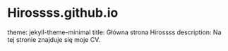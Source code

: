 # Hirossss.github.io
theme: jekyll-theme-minimal
title: Główna strona Hirossss
description: Na tej stronie znajduje się moje CV.
